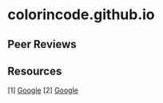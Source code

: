 # colorincode.github.io

## Peer Reviews

## Resources
[1] [Google](http://www.google.com)
[2] [Google](http://www.google.com)

